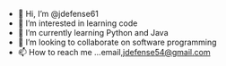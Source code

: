 - 👋 Hi, I’m @jdefense61
- 👀 I’m interested in learning code
- 🌱 I’m currently learning Python and Java
- 💞️ I’m looking to collaborate on software programming
- 📫 How to reach me ...email,jdefense54@gmail.com

<!---
jdefense61/jdefense61 is a ✨ special ✨ repository because its `README.md` (this file) appears on your GitHub profile.
You can click the Preview link to take a look at your changes.
--->
